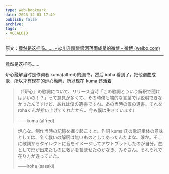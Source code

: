 ```yaml
---
type: web-bookmark
date: 2023-12-03 17:49
publish: false
archive: 
tags:
- VOCALOID
---
```

原文：[竟然是这样吗....... - @川升晴變銀河落雨成星的微博 - 微博 (weibo.com)](https://weibo.com/5804819550/NrJlau90E?pagetype=fav)

---

竟然是这样吗......  

炉心融解当时是作词者 kuma(alfred)的遗书，然后 iroha 看到了，把他谱曲成歌，所以才有现在的炉心融解，所以现在 kuma 还活着 ​​​

> （『炉心』の歌詞について、リリース当時「この歌詞とういう解釈で聞けはいいの！？」って意見が多くて、その時僕も端的な言葉では説明できなかったんですけど、あれは僕の遺書ですね。あの当時の僕の遺書。それをrohaくんが拾い上げてくれたから、今も僕は生きています）
> 
> ——kuma (alfred)

> 炉心な。制作当時の記憶を掘り起こすと、作詞 kuma 氏の歌詞単体の意味としては、全く救いの解釈は無いものとしてあったんたよな、確か。そこに歌詞からタイレクトに音をイメージしてアウトブットしたのが自分。曲として形が出来たものに救いを含ませたのがなき、みそさん。それそれで在り方が違っていた。
> 
> ——iroha (sasaki)